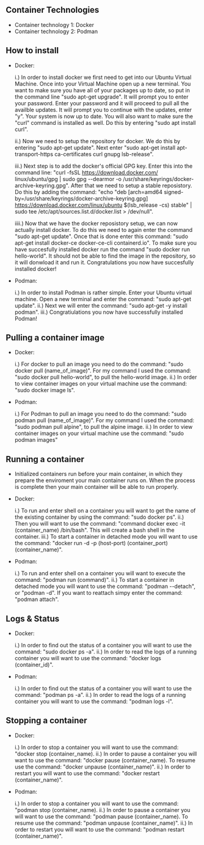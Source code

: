 ## Container Technologies

- Container technology 1: Docker
- Container technology 2: Podman 

## How to install

- Docker: 

    i.) In order to install docker we first need to get into our Ubuntu Virtual Machine. Once into your Virtual Machine open up a new terminal. You want to make sure you have all of your packages up to date, so put in the command line "sudo apt-get upgrade". It will prompt you to enter your password. Enter your password and it will proceed to pull all the availble updates. It will prompt you to continue with the updates, enter "y". Your system is now up to date. You will also want to make sure the "curl" command is installed as well. Do this by entering "sudo apt install curl". 

    ii.) Now we need to setup the repository for docker. We do this by entering "sudo apt-get update". Next enter "sudo apt-get install apt-transport-https ca-certificates curl gnupg lsb-release". 

    iii.) Next step is to add the docker's official GPG key. Enter this into the command line: "curl -fsSL https://download.docker.com/  linux/ubuntu/gpg | sudo gpg --dearmor -o /usr/share/keyrings/docker-archive-keyring.gpg". 
    After that we need to setup a stable reposistory. Do this by adding the command: "echo "deb [arch=amd64 signed-by=/usr/share/keyrings/docker-archive-keyring.gpg] https://download.docker.com/linux/ubuntu $(lsb_release -cs) stable" | sudo tee /etc/apt/sources.list.d/docker.list > /dev/null". 

    iiii.) Now that we have the docker reposistory setup, we can now actually install docker. To do this we need to again enter the command "sudo apt-get update". Once that is done enter this command: "sudo apt-get install docker-ce docker-ce-cli containerd.io". To make sure you have succesfully installed docker run the command "sudo docker run hello-world". It should not be able to find the image in the repository, so it will donwload it and run it. Congratulations you now have succesfully installed docker!

- Podman: 

    i.) In order to install Podman is rather simple. Enter your Ubuntu virtual machine. Open a new terminal and enter the command: "sudo apt-get update". 
    ii.) Next we will enter the command: "sudo apt-get -y install podman".
    iii.) Congratiulations you now have successfully installed Podman!

## Pulling a container image

- Docker: 

    i.) For docker to pull an image you need to do the command: "sudo docker pull (name_of_image)". For my command I used the command: "sudo docker pull hello-world", to pull the hello-world image. 
    ii.) In order to view container images on your virtual machine use the command: "sudo docker image ls". 

- Podman:

    i.) For Podman to pull an image you need to do the command: "sudo podman pull (name_of_image)". For my command I used the command: "sudo podman pull alpine", to pull the alpine image. 
    ii.) In order to view container images on your virtual machine use the command: "sudo podman images"

## Running a container

- Initialized containers run before your main container, in which they prepare the enviroment your main container runs on. When the process is complete then your main container will be able to run properly. 

- Docker: 

    i.) To run and enter shell on a container you will want to get the name of the existing container by using the command: "sudo docker ps". 
    ii.) Then you will want to use the command: "command docker exec -it (container_name) /bin/bash". This will create a bash shell in the container. 
    iii.) To start a container in detached mode you will want to use the command: "docker run -d -p (host-port) (container_port) (container_name)". 

- Podman: 

    i.) To run and enter shell on a container you will want to execute the command: "podman run (command)". 
    ii.) To start a container in detached mode you will want to use the command: "podman --detach", or "podman -d". If you want to reattach simpy enter the command: "podman attach". 

## Logs & Status

- Docker: 

    i.) In order to find out the status of a container you will want to use the command: "sudo docker ps -a". 
    ii.) In order to read the logs of a running container you will want to use the command: "docker logs (container_id)". 

- Podman:

    i.) In order to find out the status of a container you will want to use the command: "podman ps -a". 
    ii.) In order to read the logs of a running container you will want to use the command: "podman logs -l". 

## Stopping a container
- Docker: 

    i.) In order to stop a container you will want to use the command: "docker stop (container_name).
    ii.) In order to pause a container you will want to use the command: "docker pause (container_name). To resume use the command: "docker unpause (container_name)". 
    ii.) In order to restart you will want to use the command: "docker restart (container_name)". 

- Podman:

    i.) In order to stop a container you will want to use the command: "podman stop (container_name).
    ii.) In order to pause a container you will want to use the command: "podman pause (container_name). To resume use the command: "podman unpause (container_name)". 
    ii.) In order to restart you will want to use the command: "podman restart (container_name)".